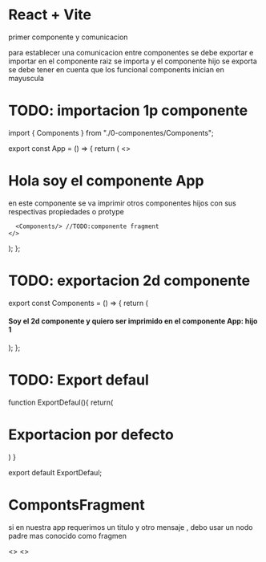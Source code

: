 # React + Vite

primer componente y comunicacion

para establecer una comunicacion entre componentes  se debe exportar e importar 
en el componente raiz se importa y el componente hijo se exporta  se debe tener en cuenta que los funcional components inician en mayuscula


# TODO: importacion 1p componente
import { Components } from "./0-componentes/Components";

export const App = () => {
  return (
    <>
      <h1>Hola soy el componente App</h1>
      <span>
        en este componente se va imprimir otros componentes hijos con sus
        respectivas propiedades o protype
      </span>

      <Components/> //TODO:componente fragment
    </>
  );
};
# TODO: exportacion 2d componente
export const Components = () => {
  return (
    <h4>
      Soy el 2d componente y quiero ser imprimido en el componente App: hijo 1
    </h4>
  );
};

# TODO: Export defaul
function ExportDefaul(){
    return(<h1>Exportacion por defecto</h1>)
  }
  
  export default ExportDefaul;


# CompontsFragment
si en nuestra app requerimos un titulo y otro mensaje , debo usar un nodo padre mas conocido como fragmen

<>
<>
